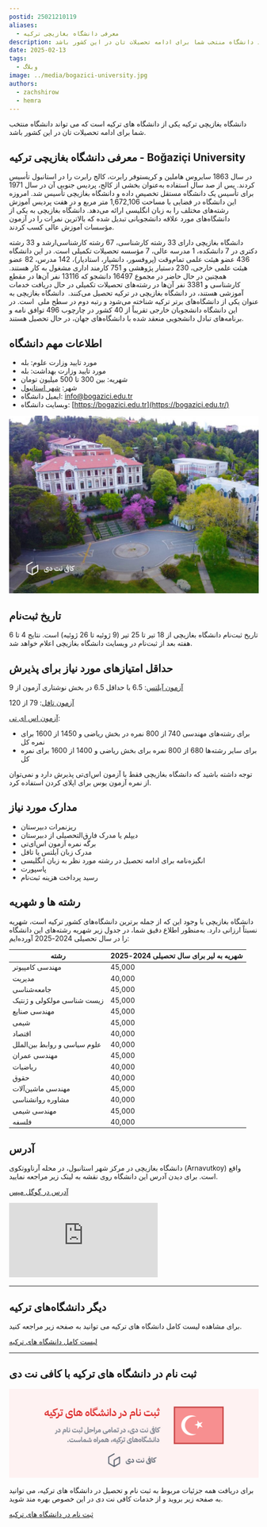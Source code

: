 ```yaml
---
postid: 25021210119
aliases:
  - معرفی دانشگاه بغازیچی ترکیه
description: دانشگاه بغازیچی ترکیه یکی از دانشگاه های ترکیه است که می تواند دانشگاه منتخب شما برای ادامه تحصیلات تان در این کشور باشد.
date: 2025-02-13
tags:
  - وبلاگ
image: ../media/bogazici-university.jpg
authors:
  - zachshirow
  - hemra
---
```

دانشگاه بغازیچی ترکیه یکی از دانشگاه های ترکیه است که می تواند دانشگاه منتخب شما برای ادامه تحصیلات تان در این کشور باشد. 

## معرفی دانشگاه بغازیچی ترکیه - Boğaziçi University

در سال 1863 سایروس هاملین و کریستوفر رابرت، کالج رابرت را در استانبول تأسیس کردند. پس از صد سال استفاده به‌عنوان بخشی از کالج، پردیس جنوبی آن در سال 1971 برای تأسیس یک دانشگاه مستقل تخصیص داده و دانشگاه بغازیچی تأسیس شد. امروزه این دانشگاه در فضایی با مساحت 1,672,106 متر مربع و در هفت پردیس آموزش رشته‌های مختلف را به زبان انگلیسی ارائه می‌دهد. دانشگاه بغازیچی به یکی از دانشگاه‌های مورد علاقه دانشجویانی تبدیل شده که بالاترین نمرات را در آزمون مؤسسات آموزش عالی کسب کردند.

دانشگاه بغازیچی دارای 33 رشته کارشناسی، 67 رشته کارشناسی‌ارشد و 33 رشته دکتری در 7 دانشکده، 1 مدرسه عالی، 7 مؤسسه تحصیلات تکمیلی است. در این دانشگاه 436 عضو هیئت علمی تمام‌وقت (پروفسور، دانشیار، استادیار)، 142 مدرس، 82 عضو هیئت علمی خارجی، 230 دستیار پژوهشی و 751 کارمند اداری مشغول به کار هستند. همچنین در حال حاضر در مجموع 16497 دانشجو که 13116 نفر آن‌ها در مقطع کارشناسی و 3381 نفر آن‌ها در رشته‌های تحصیلات تکمیلی در حال دریافت خدمات آموزشی هستند، در دانشگاه بغازیچی در ترکیه تحصیل می‌کنند.  دانشگاه بغازیچی به عنوان یکی از دانشگاه‌های برتر ترکیه شناخته می‌شود و رتبه دوم در سطح ملی  است. در این دانشگاه دانشجویان خارجی تقریباً از 40 کشور در چارچوب 496 توافق نامه و برنامه‌های تبادل دانشجویی منعقد شده با دانشگاه‌های جهان، در حال تحصیل هستند.

## اطلاعات مهم دانشگاه

- مورد تایید وزارت علوم: بله
- مورد تایید وزارت بهداشت: بله
- شهریه: بین 300 تا 500 میلیون تومان
- شهر: [شهر استانبول](istanbul.md)
- ایمیل دانشگاه: [info@bogazici.edu.tr](mailto:info@bogazici.edu.tr)
- وبسایت دانشگاه: [https://bogazici.edu.tr](https://bogazici.edu.tr/)


![](../media/bogazici-campus.jpg)
## تاریخ ثبت‌نام

تاریخ ثبت‌نام دانشگاه بغازیچی از 18 تیر تا 25 تیر (9 ژوئیه تا 26 ژوئیه) است. نتایج 4 تا 6 هفته بعد از ثبت‌نام در وبسایت دانشگاه بغازیچی اعلام خواهد شد.

## حداقل امتیازهای مورد نیاز برای پذیرش

[آزمون آیلتس](ielts-exam.md): 6.5 با حداقل 6.5 در بخش نوشتاری آزمون از 9

[آزمون تافل](toefl-exam.md): 79 از 120

[آزمون اس ای تی](sat-exam.md): 
- برای رشته‌های مهندسی 740 از 800 نمره در بخش ریاضی و 1450 از 1600 برای نمره کل
- برای سایر رشته‌ها 680 از 800 نمره برای بخش ریاضی و 1400 از 1600 برای نمره کل

توجه داشته باشید که دانشگاه بغازیچی فقط با آزمون اس‌ای‌تی پذیرش دارد و نمی‌توان از نمره آزمون یوس برای اپلای کردن استفاده کرد.
## مدارک مورد نیاز

- ریزنمرات دبیرستان
- دیپلم یا مدرک فارق‌التحصیلی از دبیرستان
- برگه نمره آزمون اس‌ای‌تی
- مدرک زبان آیلتس یا تافل
- انگیزه‌نامه برای ادامه تحصیل در رشته مورد نظر به زبان انگلیسی 
- پاسپورت
- رسید پرداخت هزینه ثبت‌نام

## رشته ها و شهریه

دانشگاه بغازیچی با وجود این که از جمله برترین دانشگاه‌های کشور ترکیه است، شهریه نسبتاً ارزانی دارد. به‌منظور اطلاع دقیق شما، در جدول زیر شهریه رشته‌های این دانشگاه را در سال تحصیلی 2024-2025 آورده‌ایم: 

| رشته                         | شهریه به لیر برای سال تحصیلی 2024-2025 |
| ---------------------------- | -------------------------------------- |
| مهندسی کامپیوتر              | 45,000                                 |
| مدیریت                       | 40,000                                 |
| جامعه‌شناسی                  | 45,000                                 |
| زیست شناسی مولکولی و ژنتیک   | 45,000                                 |
| مهندسی صنایع                 | 45,000                                 |
| شیمی                         | 45,000                                 |
| اقتصاد                       | 40,000                                 |
| علوم سیاسی و روابط بین‌الملل | 40,000                                 |
| مهندسی عمران                 | 45,000                                 |
| ریاضیات                      | 40,000                                 |
| حقوق                         | 40,000                                 |
| مهندسی ماشین‌آلات            | 45,000                                 |
| مشاوره روانشناسی             | 40,000                                 |
| مهندسی شیمی                  | 45,000                                 |
| فلسفه                        | 40,000                                 |


## آدرس

دانشگاه بغازیچی در مرکز شهر استانبول، در محله آرناووتکوی (Arnavutkoy) واقع است. برای دیدن آدرس این دانشگاه روی نقشه به لینک زیر مراجعه نمایید.

[آدرس در گوگل مپس](https://www.google.com/maps/place/Boğaziçi+University/@41.0836151,29.0517642,17z/data=!3m1!4b1!4m6!3m5!1s0x14cac9ff47fbad73:0xbd6495985c46cd0e!8m2!3d41.0836151!4d29.0517642!16zL20vMDJ2eG1o?entry=ttu&g_ep=EgoyMDI1MDEwOC4wIKXMDSoASAFQAw%3D%3D)

<iframe src="https://www.google.com/maps/embed?pb=!1m18!1m12!1m3!1d3007.3309507304316!2d29.051764199999997!3d41.083615099999996!2m3!1f0!2f0!3f0!3m2!1i1024!2i768!4f13.1!3m3!1m2!1s0x14cac9ff47fbad73%3A0xbd6495985c46cd0e!2zQm_En2F6acOnaSBVbml2ZXJzaXR5!5e0!3m2!1sen!2s!4v1739342046088!5m2!1sen!2s" class="aspect-video w-full rounded-md mb-5" style="border:0;" allowfullscreen="" loading="lazy" referrerpolicy="no-referrer-when-downgrade"></iframe>

---

## دیگر دانشگاه‌های ترکیه

برای مشاهده لیست کامل دانشگاه های ترکیه می توانید به صفحه زیر مراجعه کنید. 

[لیست کامل دانشگاه های ترکیه](turkiye-universities.mdx)


---

## ثبت نام در دانشگاه های ترکیه با کافی نت دی

![](../media/turkiye-university-signup-banner.jpg)

برای دریافت همه جزئیات مربوط به ثبت نام و تحصیل در دانشگاه های ترکیه، می توانید به صفحه زیر بروید و از خدمات کافی نت دی در این خصوص بهره مند شوید. 

[ثبت نام در دانشگاه های ترکیه](../services/turkiye-university-signup.md)
